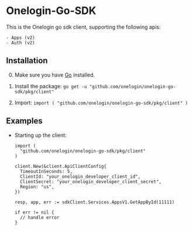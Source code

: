 # Onelogin-Go-SDK
  This is the Onelogin go sdk client, supporting the following apis:

    - Apps (v2)
    - Auth (v2)

## Installation
  0. Make sure you have [Go](https://golang.org/doc/install) installed.

  1. Install the package:
    ```
    go get -u "github.com/onelogin/onelogin-go-sdk/pkg/client"
    ```
  2. Import:
    ```
    import (
      "github.com/onelogin/onelogin-go-sdk/pkg/client"
    )
    ```
## Examples

  - Starting up the client:
    ```
    import (
      "github.com/onelogin/onelogin-go-sdk/pkg/client"
    )

    client.New(&client.ApiClientConfig{
      TimeoutInSeconds: 5,
      ClientId: "your_onelogin_developer_client_id",
      ClientSecret: "your_onelogin_developer_client_secret",
      Region: "us",
    })

    resp, app, err := sdkClient.Services.AppsV1.GetAppById(11111)

    if err != nil {
      // handle error
    }
    ```
